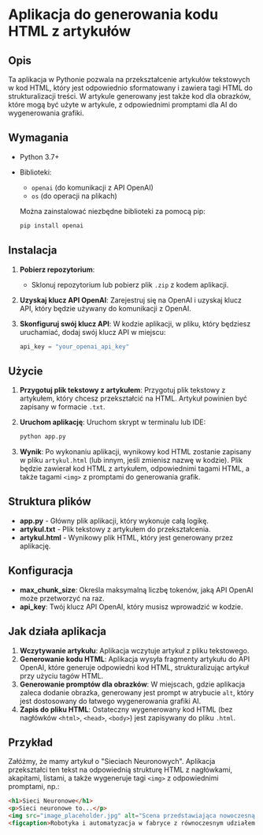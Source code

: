 # Aplikacja do generowania kodu HTML z artykułów

## Opis

Ta aplikacja w Pythonie pozwala na przekształcenie artykułów tekstowych w kod HTML, który jest odpowiednio sformatowany i zawiera tagi HTML do strukturalizacji treści. W artykule generowany jest także kod dla obrazków, które mogą być użyte w artykule, z odpowiednimi promptami dla AI do wygenerowania grafiki. 


## Wymagania

- Python 3.7+
- Biblioteki:
  - `openai` (do komunikacji z API OpenAI)
  - `os` (do operacji na plikach)
  
  Można zainstalować niezbędne biblioteki za pomocą pip:
  
  ```bash
  pip install openai
  ```

## Instalacja

1. **Pobierz repozytorium**:
   - Sklonuj repozytorium lub pobierz plik `.zip` z kodem aplikacji.

2. **Uzyskaj klucz API OpenAI**:
   Zarejestruj się na OpenAI i uzyskaj klucz API, który będzie używany do komunikacji z OpenAI.

3. **Skonfiguruj swój klucz API**:
   W kodzie aplikacji, w pliku, który będziesz uruchamiać, dodaj swój klucz API w miejscu:
   
   ```python
   api_key = "your_openai_api_key"
   ```

## Użycie

1. **Przygotuj plik tekstowy z artykułem**:
   Przygotuj plik tekstowy z artykułem, który chcesz przekształcić na HTML. Artykuł powinien być zapisany w formacie `.txt`.

2. **Uruchom aplikację**:
   Uruchom skrypt w terminalu lub IDE:

   ```bash
   python app.py
   ```

3. **Wynik**:
   Po wykonaniu aplikacji, wynikowy kod HTML zostanie zapisany w pliku `artykul.html` (lub innym, jeśli zmienisz nazwę w kodzie). Plik będzie zawierał kod HTML z artykułem, odpowiednimi tagami HTML, a także tagami `<img>` z promptami do generowania grafik.

## Struktura plików

- **app.py** - Główny plik aplikacji, który wykonuje całą logikę.
- **artykul.txt** - Plik tekstowy z artykułem do przekształcenia.
- **artykul.html** - Wynikowy plik HTML, który jest generowany przez aplikację.

## Konfiguracja

- **max_chunk_size**: Określa maksymalną liczbę tokenów, jaką API OpenAI może przetworzyć na raz.
- **api_key**: Twój klucz API OpenAI, który musisz wprowadzić w kodzie.

## Jak działa aplikacja

1. **Wczytywanie artykułu**: Aplikacja wczytuje artykuł z pliku tekstowego.
2. **Generowanie kodu HTML**: Aplikacja wysyła fragmenty artykułu do API OpenAI, które generuje odpowiedni kod HTML, strukturalizując artykuł przy użyciu tagów HTML.
3. **Generowanie promptów dla obrazków**: W miejscach, gdzie aplikacja zaleca dodanie obrazka, generowany jest prompt w atrybucie `alt`, który jest dostosowany do łatwego wygenerowania grafiki AI.
4. **Zapis do pliku HTML**: Ostateczny wygenerowany kod HTML (bez nagłówków `<html>`, `<head>`, `<body>`) jest zapisywany do pliku `.html`.

## Przykład

Załóżmy, że mamy artykuł o "Sieciach Neuronowych". Aplikacja przekształci ten tekst na odpowiednią strukturę HTML z nagłówkami, akapitami, listami, a także wygeneruje tagi `<img>` z odpowiednimi promptami, np.:

```html
<h1>Sieci Neuronowe</h1>
<p>Sieci neuronowe to...</p>
<img src="image_placeholder.jpg" alt="Scena przedstawiająca nowoczesną fabrykę z robotami pracującymi obok ludzi, którzy kontrolują procesy na ekranach komputerów. Dynamiczna interakcja między człowiekiem a maszyną w kontekście automatyzacji. Styl futurystyczny, z akcentem na technologię.">
<figcaption>Robotyka i automatyzacja w fabryce z równoczesnym udziałem ludzi w monitorowaniu procesów.</figcaption>
```
